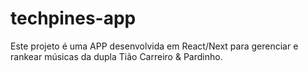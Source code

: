 # techpines-app
Este projeto é uma APP desenvolvida em React/Next para gerenciar e rankear músicas da dupla Tião Carreiro &amp; Pardinho.
